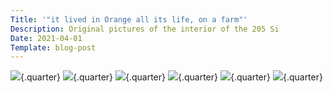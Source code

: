 ```yaml
---
Title: '"it lived in Orange all its life, on a farm"'
Description: Original pictures of the interior of the 205 Si
Date: 2021-04-01
Template: blog-post
---
```


![](%assets_url%/my205si/internal/speedo.jpg){.quarter}
![](%assets_url%/my205si/internal/dash.jpg){.quarter}
![](%assets_url%/my205si/internal/center_console.jpg){.quarter}
![](%assets_url%/my205si/internal/steering_wheel.jpg){.quarter}
![](%assets_url%/my205si/internal/front_seats.jpg){.quarter}
![](%assets_url%/my205si/internal/engine_bay.jpg){.quarter}